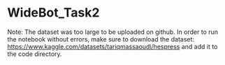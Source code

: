 # WideBot_Task2
Note: The dataset was too large to be uploaded on github. In order to run the notebook without errors, make sure to download the dataset: https://www.kaggle.com/datasets/tariqmassaoudi/hespress and add it to the code directory.
